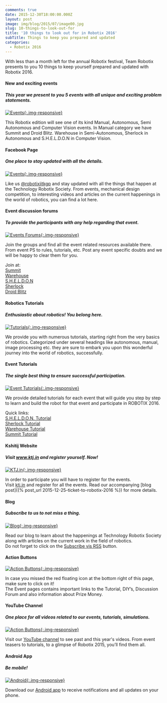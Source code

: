 ```yaml
---
comments: true
date: 2015-12-30T18:00:00.000Z
layout: post
image: img/blog/2015/07/image00.jpg
slug: 10-things-to-look-out-for
title: '10 things to look out for in Robotix 2016'
subTitle: Things to keep you prepared and updated
categories:
  - Robotix 2016
---
```


With less than a month left for the annual Robotix festival, Team Robotix presents to you 10 things to keep yourself prepared and updated with Robotix 2016.

#### **New and exciting events**

##### This year we present to you 5 events with all unique and exciting problem statements.

[![Events](/img/blog/2015/07/image02.jpg){:.img-responsive}](/event/)

This Robotix edition will see one of its kind Manual, Autonomous, Semi Autonomous and Computer Vision events. In Manual category we have Summit and Droid Blitz. Warehouse in Semi-Autonomous, Sherlock in Autonomous and S.H.E.L.D.O.N in Computer Vision.

#### **Facebook Page**

##### One place to stay updated with all the details.

[![Events](/img/blog/2015/07/image05.jpg){:.img-responsive}](https://www.facebook.com/robotixiitkgp/)

Like us [@robotixiitkgp](https://www.facebook.com/robotixiitkgp/) and stay updated with all the things that happen at the Technology Robotix Society. From events, mechanical design competition, to interesting videos and articles on the current happenings in the world of robotics, you can find a lot here.

#### **Event discussion forums**

##### To provide the participants with any help regarding that event.

[![Events Forums](/img/blog/2015/07/image10.jpg){:.img-responsive}](https://www.facebook.com/robotixiitkgp/photos/a.198792120232599.37976.198785160233295/800749380036867/)

Join the groups and find all the event related resources available there. From event PS to rules, tutorials, etc. Post any event specific doubts and we will be happy to clear them for you.

Join at:  
[Summit](http://bit.do/summit-event)  
[Warehouse](http://bit.do/warehouse-event)  
[S.H.E.L.D.O.N](http://bit.do/sheldon-event)  
[Sherlock](http://bit.do/sherlock-event)  
[Droid Blitz](http://bit.do/droidblitz-event)  

#### **Robotics Tutorials**

##### Enthusiastic about robotics! You belong here.

[![Tutorials](/img/blog/2015/07/image09.jpg){:.img-responsive}](/tutorial/)

We provide you with numerous tutorials,  starting right from the very basics of robotics. Categorized under several headings like autonomous, manual, image processing etc. they are sure to embark you upon this wonderful journey into the world of robotics, successfully.

#### **Event Tutorials**

##### The single best thing to ensure successful participation.

[![Event Tutorials](/img/blog/2015/07/image03.jpg){:.img-responsive}](/tutorial/)

We provide detailed tutorials for each event that will guide you step by step to learn and build the robot for that event and participate in ROBOTIX 2016.

Quick links:  
[S.H.E.L.D.O.N. Tutorial](https://www.robotix.in/tutorial/event/sheldon/)  
[Sherlock Tutorial](https://www.robotix.in/tutorial/event/sherlock/)  
[Warehouse Tutorial](https://www.robotix.in/tutorial/event/warehouse/)  
[Summit Tutorial](https://www.robotix.in/tutorial/event/summit/)  

#### **Kshitij Website**

##### Visit www.ktj.in and register yourself. Now!

[![KTJ.in](/img/blog/2015/07/image04.jpg){:.img-responsive}](https://www.ktj.in)

In order to participate you will have to register for the events.  
Visit [ktj.in](https://www.ktj.in) and register for all the events. Read our accompanying [blog post]({% post_url 2015-12-25-ticket-to-robotix-2016 %}) for more details.

#### **Blog**

##### Subscribe to us to not miss a thing.

[![Blog](/img/blog/2015/07/image01.jpg){:.img-responsive}](/blog/)

Read our blog to learn about the happenings at Technology Robotix Society along with articles on the current work in the field of robotics.  
Do not forget to click on the [Subscribe vis RSS](/feed.xml) button.

#### **Action Buttons**

[![Action Buttons](/img/blog/2015/07/image06.png){:.img-responsive}](/event/summit/)

In case you missed the red floating icon at the bottom right of this page, make sure to click on it!  
The Event pages contains important links to the Tutorial, DIY’s, Discussion Forum and also information about Prize Money.

#### **YouTube Channel**

##### One place for all videos related to our events, tutorials, simulations.

[![Action Buttons](/img/blog/2015/07/image08.jpg){:.img-responsive}](http://youtube.com/subscription_center?add_user=RobotixIITkgp)

Visit our [YouTube channel](http://youtube.com/subscription_center?add_user=RobotixIITkgp) to see past and this year's videos. From event teasers to tutorials, to a glimpse of Robotix 2015, you’ll find them all.

#### **Android App**

##### Be mobile!

[![Android](/img/blog/2015/07/image07.jpg){:.img-responsive}](https://play.google.com/store/apps/details?id=in.robotix.robotixapp)

Download our [Android app](https://play.google.com/store/apps/details?id=in.robotix.robotixapp) to receive notifications and all updates on your phone.
